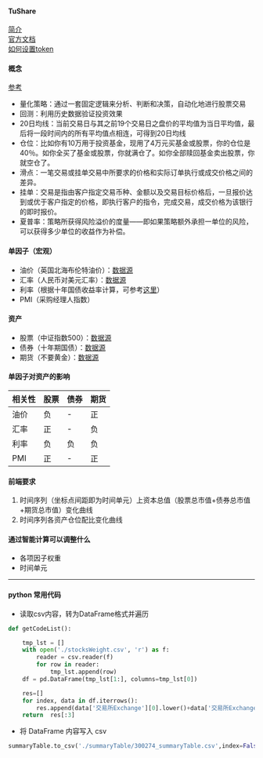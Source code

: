 #### TuShare
[简介](https://github.com/Hanqing1996/TuShare)<br>
[官方文档](http://tushare.org/)<br>
[如何设置token](https://www.zhihu.com/search?type=content&q=Tushare%20token)<br>

#### 概念
[参考](https://www.ricequant.com/api/python/chn#backtest-results-factors)
* 量化策略：通过一套固定逻辑来分析、判断和决策，自动化地进行股票交易
* 回测：利用历史数据验证投资效果
* 20日均线：当前交易日与其之前19个交易日之盘价的平均值为当日平均值，最后将一段时间内的所有平均值点相连，可得到20日均线
* 仓位：比如你有10万用于投资基金，现用了4万元买基金或股票，你的仓位是40％。如你全买了基金或股票，你就满仓了。如你全部赎回基金卖出股票，你就空仓了。
* 滑点：一笔交易或挂单交易中所要求的价格和实际订单执行或成交价格之间的差异。
* 挂单：交易是指由客户指定交易币种、金额以及交易目标价格后，一旦报价达到或优于客户指定的价格，即执行客户的指令，完成交易，成交价格为该银行的即时报价。
* 夏普率：策略所获得风险溢价的度量——即如果策略额外承担一单位的风险，可以获得多少单位的收益作为补偿。
#### 单因子（宏观）
* 油价（英国北海布伦特油价）：[数据源](https://cn.investing.com/commodities/brent-oil-historical-data)
* 汇率（人民币对美元汇率）：[数据源](https://tushare.pro/document/2?doc_id=179)
* 利率（根据十年国债收益率计算，可参考[这里](http://bond.jrj.com.cn/2017/10/24072123274433.shtml)）
* PMI（采购经理人指数）
#### 资产
* 股票（中证指数500）：[数据源](http://tushare.org/classifying.html#id10)
* 债券（十年期国债）：[数据源](https://cn.investing.com/rates-bonds/china-10-year-bond-yield-historical-data)
* 期货（不要黄金）：[数据源](https://tushare.pro/document/2?doc_id=134)
#### 单因子对资产的影响
相关性|股票 | 债券|期货
---- | ----|----|----|
油价 | 负|-|正|
汇率 | 正|-|负
利率 |负|负|负
PMI |正|-|正
#### 前端要求
1. 时间序列（坐标点间距即为时间单元）上资本总值（股票总市值+债券总市值+期货总市值）变化曲线
2. 时间序列各资产仓位配比变化曲线


#### 通过智能计算可以调整什么
* 各项因子权重
* 时间单元

---
#### python 常用代码
* 读取csv内容，转为DataFrame格式并遍历
```python
def getCodeList():

    tmp_lst = []
    with open('./stocksWeight.csv', 'r') as f:
        reader = csv.reader(f)
        for row in reader:
            tmp_lst.append(row)
    df = pd.DataFrame(tmp_lst[1:], columns=tmp_lst[0])

    res=[]
    for index, data in df.iterrows():
        res.append(data['交易所Exchange'][0].lower()+data['交易所Exchange'][2].lower()+'.'+data['成分券代码Constituent Code'].zfill(6))
    return  res[:3]
```
* 将 DataFrame 内容写入 csv
```python
summaryTable.to_csv('./summaryTable/300274_summaryTable.csv',index=False)
```



